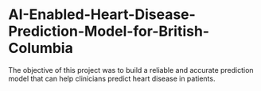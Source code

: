 # AI-Enabled-Heart-Disease-Prediction-Model-for-British-Columbia
The objective of this project was to build a reliable and accurate prediction model that can help clinicians predict heart disease in patients.
